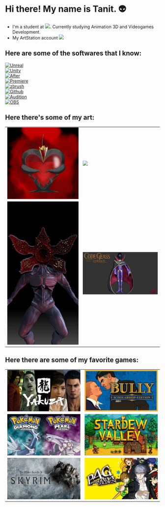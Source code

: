 # Hi there! My name is Tanit. 👽
- I'm a student at [<img src="https://www.cevbarcelona.com/wp-content/uploads/2018/08/favicon.png" width=48>](https://www.cevbarcelona.com/). Currently studying Animation 3D and Videogames Development. 
- My ArtStation account  [<img src="artstation_logo_icon_145479.png" width=48>](https://www.artstation.com/tanitmesa)
## Here are some of the softwares that I know:
[![Unreal](https://img.shields.io/badge/Unreal-999999?style=for-the-badge&logo=unrealengine&logoColor=white&labelColor=101010)]()
<br>
[![Unity](https://img.shields.io/badge/Unity-999999?style=for-the-badge&logo=unity&logoColor=white&labelColor=101010)]()
<br>
[![After](https://img.shields.io/badge/Adobe_After_Effects-7F7AC9?style=for-the-badge&logo=adobeaftereffects&logoColor=white&labelColor=262076)]()
<br>
[![Premiere](https://img.shields.io/badge/Adobe_Premiere-7F7AC9?style=for-the-badge&logo=adobepremierepro&logoColor=white&labelColor=262076)]()
<br>
[![zbrush](https://img.shields.io/badge/zbrush-7F7AC9?style=for-the-badge&logo=zbrush&logoColor=white&labelColor=262076)]()
<br>
[![Github](https://img.shields.io/badge/Github_Desktop-EA84E8?style=for-the-badge&logo=github&logoColor=white&labelColor=871585)]()
<br>
[![Audition](https://img.shields.io/badge/Adobe_Audition-7F7AC9?style=for-the-badge&logo=adobeaudition&logoColor=white&labelColor=262076)]()
<br>
[![OBS](https://img.shields.io/badge/OBS-999999?style=for-the-badge&logo=obsstudio&logoColor=white&labelColor=101010)]()
<br>

## Here there's some of my art:

<table style="width:100%">
  <tr>
  <td>
	<a href="https://www.artstation.com/artwork/eJOgoX">
  		<img src="Art/tanit-mesa-tanitmesapocion.jpg">
	</a>
	</td>
  <td>
	<a href="https://www.artstation.com/artwork/vDZVB3">
  		<img src="Art/tanit-mesa-t4tanitmesa.gif">
	</a>
	</td>
  </tr>
  <tr>
  <td>
	<a href="https://www.artstation.com/artwork/04za1Y">
  		<img src="Art/tanit-mesa-caritared.jpg">
	</a>
	</td>
	<td>
	<a href="https://www.artstation.com/artwork/5v0YAJ">
  		<img src="Art/tanit-mesa-frenteartst.jpg">
	</a>
	</td>
	</td>
    </tr>
 
</table>


## Here there are some of my favorite games:

<table style="width:100%">
  <tr>
  <td>
  		<img src="games/A_YAKUZA.png">
	</a>
	</td>
  <td>
  		<img src="games/B_BULLY.png">
	</a>
	</td>
  </tr>
  <tr>
  <td>
  		<img src="games/C_POKEMON.png">
	</a>
	</td>
	<td>
  		<img src="games/D-STARDEW.png">
	</a>
	</td>
	</td>
    </tr>
    <tr>
    <td>
    		<img src="games/E_SKYRIM.png">
	</a>
	</td>
	<td>
    		<img src="games/PERSONA.png">
	</a>
  </tr>
</table>


